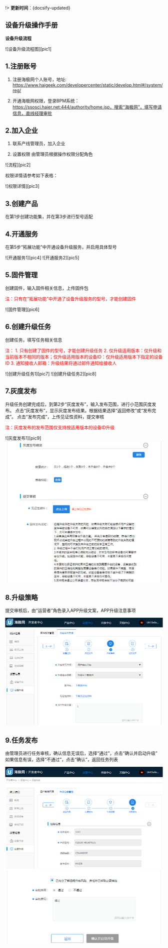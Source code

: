 
!>  **更新时间**：{docsify-updated}  

## 设备升级操作手册



**设备升级流程**  

![设备升级流程图][pic1]

## 1.注册账号

1)	注册海极网个人账号，地址: 
	https://www.haigeek.com/developercenter/static/develop.html#/system/reg/

2)	开通海极网权限，登录BPM系统： 
	https://ssosci.haier.net:444/authority/home.jsp，搜索“海极网”，填写申请信息，直线经理审批


## 2.加入企业

1)	联系产线管理员，加入企业

2)	设置权限
由管理员根据操作权限分配角色

![流程][pic2]

权限详情请参考如下表格：

![权限详情][pic3]


## 3.创建产品

在第1步创建功能集，并在第3步进行型号适配


## 4.开通服务

在第5步“拓展功能”中开通设备升级服务，并启用具体型号

![开通服务1][pic4]
![开通服务2][pic5]


## 5.固件管理

创建固件，输入固件相关信息，上传固件包

<font color='red'> 注：只有在“拓展功能”中开通了设备升级服务的型号，才能创建固件 </font>

![固件管理][pic6]

## 6.创建升级任务

创建任务，填写任务相关信息

<font color='red'>
注：
1.	只有创建了固件的型号，才能创建升级任务
2.	仅升级适用版本：仅升级和当前版本不相同的版本；仅升级适用版本的设备ID：仅升级适用版本下指定的设备ID 
3.	通知接收人邮箱：升级结果将通过邮件通知给接收人
 </font>

![创建升级任务1][pic7]
![创建升级任务2][pic8]

## 7.灰度发布

升级任务创建完成后，到第2步“灰度发布”，输入发布范围，进行小范围灰度发布。
点击“灰度发布”，显示灰度发布结果。根据结果选择“返回修改”或“发布完成”。
点击“发布完成”，上传见证性资料，提交审核

<font color='red'>
注：灰度发布的发布范围仅支持按适用版本的设备ID升级
 </font>

![灰度发布1][pic9]
![灰度发布2][pic10]


## 8.升级策略

提交审核后，由“运营者”角色录入APP升级文案，APP升级注意事项

![升级策略][pic11]


## 9.任务发布
由管理员进行任务审核，确认信息无误后，选择“通过”，点击“确认并启动升级”
如果信息有误，选择“不通过”，点击“确认”，返回任务列表

![任务发布1][pic12]
![任务发布2][pic13]




[^-^]:常用图片注释
[pic1]:../_media/_scheduler/pic1.png
[pic2]:../_media/_scheduler/pic2.png
[pic3]:../_media/_scheduler/pic3.png
[pic4]:../_media/_scheduler/pic4.png
[pic5]:../_media/_scheduler/pic5.png
[pic6]:../_media/_scheduler/pic6.png
[pic7]:../_media/_scheduler/pic7.png
[pic8]:../_media/_scheduler/pic8.png
[pic9]:../_media/_scheduler/pic9.png

[pic10]:../_media/_scheduler/pic10.png
[pic11]:../_media/_scheduler/pic11.png
[pic12]:../_media/_scheduler/pic12.png
[pic13]:../_media/_scheduler/pic13.png


